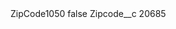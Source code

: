 <?xml version="1.0" encoding="UTF-8"?>
<CustomMetadata xmlns="http://soap.sforce.com/2006/04/metadata" xmlns:xsi="http://www.w3.org/2001/XMLSchema-instance" xmlns:xsd="http://www.w3.org/2001/XMLSchema">
    <label>ZipCode1050</label>
    <protected>false</protected>
    <values>
        <field>Zipcode__c</field>
        <value xsi:type="xsd:string">20685</value>
    </values>
</CustomMetadata>
